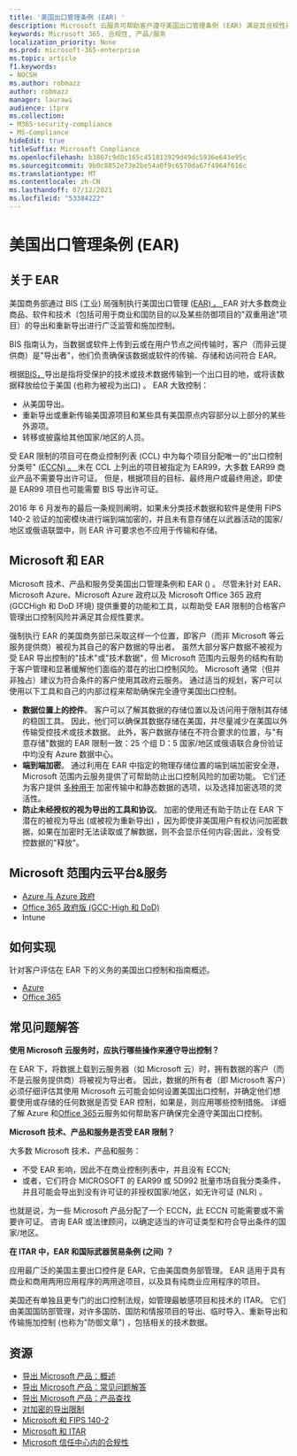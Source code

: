 ```yaml
---
title: '美国出口管理条例 (EAR) '
description: Microsoft 云服务可帮助客户遵守美国出口管理条例 (EAR) 满足其合规性要求并管理出口控制风险。
keywords: Microsoft 365, 合规性, 产品/服务
localization_priority: None
ms.prod: microsoft-365-enterprise
ms.topic: article
f1.keywords:
- NOCSH
ms.author: robmazz
author: robmazz
manager: laurawi
audience: itpro
ms.collection:
- M365-security-compliance
- MS-Compliance
hideEdit: true
titleSuffix: Microsoft Compliance
ms.openlocfilehash: b3867c9d8c165c451813929d49dc5936e643e95c
ms.sourcegitcommit: 9b0c8852e73e2be54a0f9c6570da67f4964f616c
ms.translationtype: MT
ms.contentlocale: zh-CN
ms.lasthandoff: 07/12/2021
ms.locfileid: "53384222"
---
```

# <a name="us-export-administration-regulations-ear"></a>美国出口管理条例 (EAR) 

## <a name="about-the-ear"></a>关于 EAR

美国商务部通过 BIS (工业) 局强制执行美国出口管理 ([EAR) 。 ](https://www.bis.doc.gov/) EAR 对大多数商业商品、软件和技术（包括可用于商业和国防目的以及某些防御项目的"双重用途"项目）的导出和重新导出进行广泛监管和施加控制。

BIS 指南认为，当数据或软件上传到云或在用户节点之间传输时，客户（而非云提供商）是"导出者"，他们负责确保该数据或软件的传输、存储和访问符合 EAR。

根据[BIS，](https://www.bis.doc.gov/index.php/documents/regulation-docs/412-part-734-scope-of-the-export-administration-regulations/file)导出是指将受保护的技术或技术数据传输到一个出口目的地，或将该数据释放给位于美国 (也称为被视为出口) 。  EAR 大致控制：

- 从美国导出。
- 重新导出或重新传输美国源项目和某些具有美国原点内容部分以上部分的某些外源项。 
- 转移或披露给其他国家/地区的人员。

受 EAR 限制的项目可在商业控制列表 (CCL) 中为每个项目分配唯一的"出口控制分类号" ([ECCN) 。 ](https://www.bis.doc.gov/index.php/licensing/commerce-control-list-classification/export-control-classification-number-eccn) 未在 CCL 上列出的项目被指定为 EAR99，大多数 EAR99 商业产品不需要导出许可证。 但是，根据项目的目标、最终用户或最终用途，即使是 EAR99 项目也可能需要 BIS 导出许可证。

2016 年 6 月发布的最后一条规则阐明，如果未分类技术数据和软件是使用 FIPS 140-2 验证的加密模块进行端到端加密的，并且未有意存储在以武器活动的国家/地区或俄语联盟中，则 EAR 许可要求也不应用于传输和存储。 [](https://www.federalregister.gov/documents/2016/06/03/2016-12734/revisions-to-definitions-in-the-export-administration-regulations)

## <a name="microsoft-and-the-ear"></a>Microsoft 和 EAR

Microsoft 技术、产品和服务受美国出口管理条例和 EAR () 。 尽管未针对 EAR、Microsoft Azure、Microsoft Azure 政府以及 Microsoft Office 365 政府 (GCCHigh 和 DoD 环境) 提供重要的功能和工具，以帮助受 EAR 限制的合格客户管理出口控制风险并满足其合规性要求。

强制执行 EAR 的美国商务部已采取这样一个位置，即客户（而非 Microsoft 等云服务提供商）被视为其自己的客户数据的导出者。 虽然大部分客户数据不被视为受 EAR 导出控制的"技术"或"技术数据"，但 Microsoft 范围内云服务的结构有助于客户管理和显著缓解他们面临的潜在的出口控制风险。 Microsoft 通常（但并非独占）建议为符合条件的客户使用其政府云服务。 通过适当的规划，客户可以使用以下工具和自己的内部过程来帮助确保完全遵守美国出口控制。

- **数据位置上的控件**。 客户可以了解其数据的存储位置以及访问用于限制其存储的稳固工具。 因此，他们可以确保其数据存储在美国，并尽量减少在美国以外传输受控技术或技术数据。 此外，客户数据存储在不符合要求的位置，与"有意存储"数据的 EAR 限制一致：25 个组 D：5 国家/地区或俄语联合身份验证中均没有 Azure 数据中心。
- **端到端加密**。 通过利用在 EAR 中指定的物理存储位置的端到端加密安全港，Microsoft 范围内云服务提供了可帮助防止出口控制风险的加密功能。 它们还为客户提供 [多种用于](https://aka.ms/Azure-Encryption-Overview) 加密传输中和静态数据的选项，以及选择加密选项的灵活性。
- **防止未经授权的视为导出的工具和协议**。 加密的使用还有助于防止在 EAR 下潜在的被视为导出 (或被视为重新导出) ，因为即使非美国用户有权访问加密数据，如果在加密时无法读取或了解数据，则不会显示任何内容;因此，没有受控数据的"释放"。

## <a name="microsoft-in-scope-cloud-platforms--services"></a>Microsoft 范围内云平台&服务

- [Azure 与 Azure 政府](https://aka.ms/AzureCompliance)
- [Office 365 政府版 (GCC-High 和 DoD) ](https://aka.ms/Office-365-Export-Controls)
- Intune

## <a name="how-to-implement"></a>如何实现

针对客户评估在 EAR 下的义务的美国出口控制和指南概述。

- [Azure](https://aka.ms/Azure-Export-Controls)
- [Office 365](https://aka.ms/Office-365-Export-Controls)

## <a name="frequently-asked-questions"></a>常见问题解答

**使用 Microsoft 云服务时，应执行哪些操作来遵守导出控制？**

在 EAR 下，将数据上载到云服务器（如 Microsoft 云）时，拥有数据的客户（而不是云服务提供商）将被视为导出者。 因此，数据的所有者（即 Microsoft 客户）必须仔细评估其使用 Microsoft 云可能会如何设置美国出口控制，并确定他们想要使用或存储的任何数据是否受 EAR 控制，如果是，则应用哪些控制措施。 详细了解 Azure 和[](https://query.prod.cms.rt.microsoft.com/cms/api/am/binary/RE1s5kI)[Office 365](https://servicetrust.microsoft.com/ViewPage/TrustDocuments?command=Download&downloadType=Document&downloadId=c24c11f2-2cd4-444a-9160-19762855ad3a&docTab=6d000410-c9e9-11e7-9a91-892aae8839ad_FAQ_and_White_Papers)云服务如何帮助客户确保完全遵守美国出口控制。

**Microsoft 技术、产品和服务是否受 EAR 限制？**

大多数 Microsoft 技术、产品和服务：

- 不受 EAR 影响，因此不在商业控制列表中，并且没有 ECCN;
- 或者，它们符合 MICROSOFT 的 EAR99 或 5D992 批量市场自我分类条件，并且可能会导出到没有许可证的非授权国家/地区，如无许可证 (NLR) 。

也就是说，为一些 Microsoft 产品分配了一个 ECCN，此 ECCN 可能需要或不需要许可证。 咨询 EAR 或法律顾问，以确定适当的许可证类型和符合导出条件的国家/地区。

**在 ITAR 中，EAR 和国际武器贸易条例 (之间) ？**

应用最广泛的美国主要出口控件是 EAR，它由美国商务部管理。 EAR 适用于具有商业和商用两用应用程序的两用途项目，以及具有纯商业应用程序的项目。

美国还有单独且更专门的出口控制法规，如管理最敏感项目和技术的 ITAR。 它们由美国国防部管理，对许多国防、国防和情报项目的导出、临时导入、重新导出和传输施加控制 (也称为"防御文章") ，包括相关的技术数据。

## <a name="resources"></a>资源

- [导出 Microsoft 产品：概述](https://www.microsoft.com/exporting/overview.aspx)
- [导出 Microsoft 产品：常见问题解答](https://www.microsoft.com/exporting/faq.aspx)
- [导出 Microsoft 产品：产品查找](https://www.microsoft.com/exporting/exporting-information.aspx)
- [对加密的导出限制](/windows/uwp/security/export-restrictions-on-cryptography)
- [Microsoft 和 FIPS 140-2](offering-fips-140-2.md)
- [Microsoft 和 ITAR](offering-itar.md)
- [Microsoft 信任中心内的合规性](https://www.microsoft.com/trust-center/compliance/compliance-overview)
